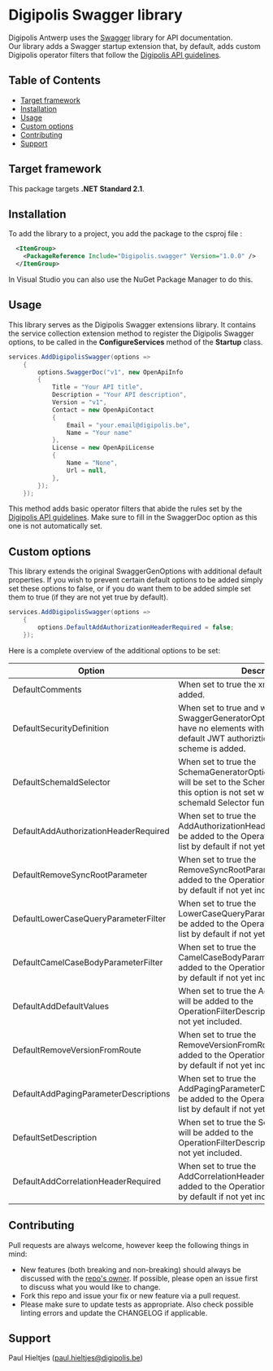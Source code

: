 # Digipolis Swagger library

Digipolis Antwerp uses the [Swagger](https://swagger.io) library for API documentation.  
Our library adds a Swagger startup extension that, by default, adds custom Digipolis operator filters that follow the [Digipolis API guidelines](https://acpaas-api.digipolis.be#/).

## Table of Contents

<!-- START doctoc generated TOC please keep comment here to allow auto update -->
<!-- DON'T EDIT THIS SECTION, INSTEAD RE-RUN doctoc TO UPDATE -->


- [Target framework](#target-framework)
- [Installation](#installation)
- [Usage](#usage)
- [Custom options](#custom-options)
- [Contributing](#contributing)
- [Support](#support)

<!-- END doctoc generated TOC please keep comment here to allow auto update -->

## Target framework

This package targets **.NET Standard 2.1**.

## Installation

To add the library to a project, you add the package to the csproj file :

```xml
  <ItemGroup>
    <PackageReference Include="Digipolis.swagger" Version="1.0.0" />
  </ItemGroup>
```

In Visual Studio you can also use the NuGet Package Manager to do this.

## Usage

This library serves as the Digipolis Swagger extensions library. It contains the service collection extension method to register the 
Digipolis Swagger options, to be called in the **ConfigureServices** method of the **Startup** class.

```csharp  
services.AddDigipolisSwagger(options =>
    {
        options.SwaggerDoc("v1", new OpenApiInfo
        {
            Title = "Your API title",
            Description = "Your API description",
            Version = "v1",
            Contact = new OpenApiContact
            {
                Email = "your.email@digipolis.be",
                Name = "Your name"
            },
            License = new OpenApiLicense
            {
                Name = "None",
                Url = null,
            },
        });
    });
```

This method adds basic operator filters that abide the rules set by the [Digipolis API guidelines](https://acpaas-api.digipolis.be#/).
Make sure to fill in the SwaggerDoc option as this one is not automatically set.

## Custom options
This library extends the original SwaggerGenOptions with additional default properties. If you wish to prevent certain default options to be added simply set these options to false, or if you do want them to be added simple set them to true (if they are not yet true by default).

```csharp  
services.AddDigipolisSwagger(options =>
    {
        options.DefaultAddAuthorizationHeaderRequired = false;
    });
```

Here is a complete overview of the additional options to be set:

| Option                                | Description                                                  | Default |
| ------------------------------------- | ------------------------------------------------------------ | ------- |
| DefaultComments                       | When set to true the xml documents will be added.            | true    |
| DefaultSecurityDefinition             | When set to true and when the SwaggerGeneratorOptions.SecuritySchemes have no elements with key 'Bearer' then the default JWT authoriztion header security scheme is added. | true    |
| DefaultSchemaIdSelector               | When set to true the SchemaGeneratorOptions.SchemaIdSelector will be set to the SchemaIdSelector when this option is not set with a different schemaId Selector function | true    |
| DefaultAddAuthorizationHeaderRequired | When set to true the AddAuthorizationHeaderRequired class will be added to the OperationFilterDescriptors list by default if not yet included. | true    |
| DefaultRemoveSyncRootParameter        | When set to true the RemoveSyncRootParameter class will be added to the OperationFilterDescriptors list by default if not yet included. | true    |
| DefaultLowerCaseQueryParameterFilter  | When set to true the LowerCaseQueryParameterFilter class will be added to the OperationFilterDescriptors list by default if not yet included. | true    |
| DefaultCamelCaseBodyParameterFilter   | When set to true the CamelCaseBodyParameterFilter class will be added to the OperationFilterDescriptors list by default if not yet included. | true    |
| DefaultAddDefaultValues               | When set to true the AddDefaultValues class will be added to the OperationFilterDescriptors list by default if not yet included. | true    |
| DefaultRemoveVersionFromRoute         | When set to true the RemoveVersionFromRoute class will be added to the OperationFilterDescriptors list by default if not yet included. | true    |
| DefaultAddPagingParameterDescriptions | When set to true the AddPagingParameterDescriptions class will be added to the OperationFilterDescriptors list by default if not yet included. | true    |
| DefaultSetDescription                 | When set to true the SetDescription class will be added to the OperationFilterDescriptors list by default if not yet included. | true    |
| DefaultAddCorrelationHeaderRequired   | When set to true the AddCorrelationHeaderRequired class will be added to the OperationFilterDescriptors list by default if not yet included | true    |


## Contributing

Pull requests are always welcome, however keep the following things in mind:

- New features (both breaking and non-breaking) should always be discussed with the [repo's owner](#support). If possible, please open an issue first to discuss what you would like to change.
- Fork this repo and issue your fix or new feature via a pull request.
- Please make sure to update tests as appropriate. Also check possible linting errors and update the CHANGELOG if applicable.

## Support

Paul Hieltjes (<paul.hieltjes@digipolis.be>)
